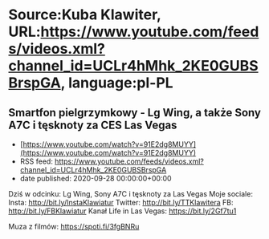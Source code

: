 # Source:Kuba Klawiter, URL:https://www.youtube.com/feeds/videos.xml?channel_id=UCLr4hMhk_2KE0GUBSBrspGA, language:pl-PL

## Smartfon pielgrzymkowy - Lg Wing, a także Sony A7C i tęsknoty za CES Las Vegas
 - [https://www.youtube.com/watch?v=91E2dg8MUYY](https://www.youtube.com/watch?v=91E2dg8MUYY)
 - RSS feed: https://www.youtube.com/feeds/videos.xml?channel_id=UCLr4hMhk_2KE0GUBSBrspGA
 - date published: 2020-09-28 00:00:00+00:00

Dziś w odcinku: Lg Wing, Sony A7C i tęsknoty za Las Vegas
Moje sociale: 
Insta: http://bit.ly/InstaKlawiatur 
Twitter: http://bit.ly/TTKlawitera
FB: http://bit.ly/FBKlawiatur
Kanał Life in Las Vegas: https://bit.ly/2Gf7tu1

Muza z filmów: https://spoti.fi/3fgBNRu

